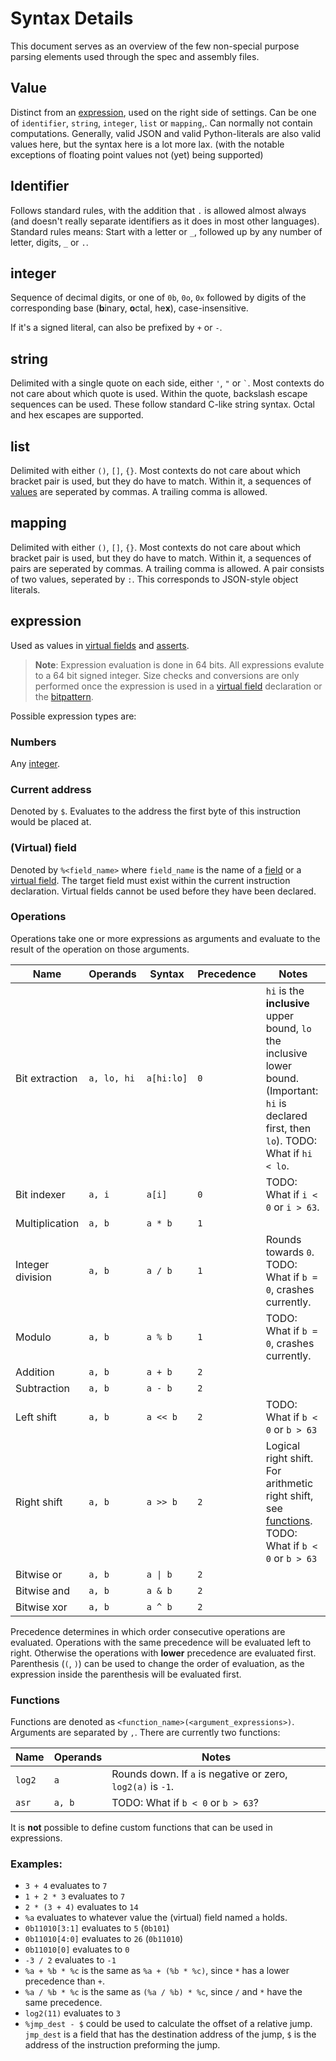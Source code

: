 # Syntax Details
This document serves as an overview of the few non-special purpose parsing elements used through the spec and assembly files.


## Value
Distinct from an [expression](#expression), used on the right side of settings. Can be one of `identifier`, `string`, `integer`, `list` or `mapping`,. Can normally not contain computations. Generally, valid JSON and valid Python-literals are also valid values here, but the syntax here is a lot more lax. (with the notable exceptions of floating point values not (yet) being supported)

## Identifier
Follows standard rules, with the addition that `.` is allowed almost always (and doesn't really separate identifiers as it does in most other languages). Standard rules means: Start with a letter or `_`, followed up by any number of letter, digits, `_` or `.`.

## integer
Sequence of decimal digits, or one of `0b`, `0o`, `0x` followed by digits of the corresponding base (**b**inary, **o**ctal, he**x**), case-insensitive.

If it's a signed literal, can also be prefixed by `+` or `-`.

## string
Delimited with a single quote on each side, either `'`, `"` or `` ` ``. Most contexts do not care about which quote is used. Within the quote, backslash escape sequences can be used. These follow standard C-like string syntax. Octal and hex escapes are supported.

## list
Delimited with either `()`, `[]`, `{}`. Most contexts do not care about which bracket pair is used, but they do have to match. Within it, a sequences of [values](#value) are seperated by commas. A trailing comma is allowed.

## mapping
Delimited with either `()`, `[]`, `{}`. Most contexts do not care about which bracket pair is used, but they do have to match. Within it, a sequences of pairs are seperated by commas. A trailing comma is allowed. A pair consists of two values, seperated by `:`. This corresponds to JSON-style object literals.

## expression
Used as values in [virtual fields](./intro.md#virtual-fields) and [asserts](./intro.md#asserts). 
> **Note**: Expression evaluation is done in 64 bits. All expressions evalute to a 64 bit signed integer. Size checks and conversions are only performed once the expression is used in a [virtual field](./intro.md#virtual-fields) declaration or the [bitpattern](./intro.md#bitpatterns). 

Possible expression types are:
### Numbers
Any [integer](#integer).
### Current address
Denoted by `$`. Evaluates to the address the first byte of this instruction would be placed at.
### (Virtual) field
Denoted by `%<field_name>` where `field_name` is the name of a [field](./intro.md#fields) or a [virtual field](./intro.md#virtual-fields). The target field must exist within the current instruction declaration. Virtual fields cannot be used before they have been declared.
### Operations
Operations take one or more expressions as arguments and evaluate to the result of the operation on those arguments.

|Name|Operands|Syntax|Precedence|Notes|
|-|-|-|-|-|
|Bit extraction|`a, lo, hi`|`a[hi:lo]`| `0`|`hi` is the **inclusive** upper bound, `lo` the inclusive lower bound. (Important: `hi` is declared first, then `lo`). TODO: What if `hi < lo`.|
|Bit indexer|`a, i`|`a[i]`| `0`|TODO: What if `i < 0` or `i > 63`.|
|Multiplication|`a, b`|`a * b`| `1`||
|Integer division|`a, b`|`a / b`| `1`| Rounds towards `0`. TODO: What if `b = 0`, crashes currently.|
|Modulo|`a, b`|`a % b`| `1`| TODO: What if `b = 0`, crashes currently.|
|Addition|`a, b`|`a + b`| `2`||
|Subtraction|`a, b`|`a - b`| `2`||
|Left shift|`a, b`|`a << b`| `2`| TODO: What if `b < 0` or `b > 63`|
|Right shift|`a, b`|`a >> b`| `2`|Logical right shift. For arithmetic right shift, see [functions](#functions). TODO: What if `b < 0` or `b > 63`|
|Bitwise or|`a, b`|`a \| b`| `2`||
|Bitwise and|`a, b`|`a & b`| `2`||
|Bitwise xor|`a, b`|`a ^ b`| `2`||

Precedence determines in which order consecutive operations are evaluated. Operations with the same precedence will be evaluated left to right. Otherwise the operations with **lower** precedence are evaluated first. Parenthesis (`(`, `)`) can be used to change the order of evaluation, as the expression inside the parenthesis will be evaluated first.

### Functions
Functions are denoted as `<function_name>(<argument_expressions>)`. Arguments are separated by `,`. There are currently two functions:

|Name|Operands|Notes|
|-|-|-|
|`log2`|`a`|Rounds down. If `a` is negative or zero, `log2(a)` is `-1`.|
|`asr`|`a, b`|TODO: What if `b < 0` or `b > 63`?|

It is **not** possible to define custom functions that can be used in expressions.

### Examples:
- `3 + 4` evaluates to `7`
- `1 + 2 * 3` evaluates to `7`
- `2 * (3 + 4)` evaluates to `14`
- `%a` evaluates to whatever value the (virtual) field named `a` holds.
- `0b11010[3:1]` evaluates to `5` (`0b101`)
- `0b11010[4:0]` evaluates to `26` (`0b11010`)
- `0b11010[0]` evaluates to `0`
- `-3 / 2` evaluates to `-1`
- `%a + %b * %c` is the same as `%a + (%b * %c)`, since `*` has a lower precedence than `+`.
- `%a / %b * %c` is the same as `(%a / %b) * %c`, since `/` and `*` have the same precedence.
- `log2(11)` evaluates to `3`
- `%jmp_dest - $` could be used to calculate the offset of a relative jump. `jmp_dest` is a field that has the destination address of the jump, `$` is the address of the instruction preforming the jump.